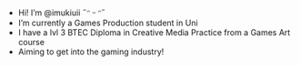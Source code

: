 - Hi! I’m @imukiuii ˶ᵔ ᵕ ᵔ˶
- I’m currently a Games Production student in Uni
- I have a lvl 3 BTEC Diploma in Creative Media Practice from a Games Art course
- Aiming to get into the gaming industry!
